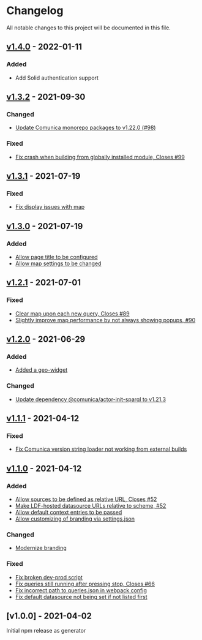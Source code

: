 # Changelog
All notable changes to this project will be documented in this file.

<a name="v1.4.0"></a>
## [v1.4.0](https://github.com/comunica/jQuery-Widget/compare/v1.3.2...v1.4.0) - 2022-01-11

### Added

* Add Solid authentication support

<a name="v1.3.2"></a>
## [v1.3.2](https://github.com/comunica/jQuery-Widget/compare/v1.3.1...v1.3.2) - 2021-09-30

### Changed
* [Update Comunica monorepo packages to v1.22.0 (#98)](https://github.com/comunica/jQuery-Widget/commit/cd1104c4fd7fea1615538e637dbf58d39f87c5a9)

### Fixed
* [Fix crash when building from globally installed module, Closes #99](https://github.com/comunica/jQuery-Widget/commit/37f573a6113d395806a0b80b1fa61acd98d094d6)

<a name="v1.3.1"></a>
## [v1.3.1](https://github.com/comunica/jQuery-Widget/compare/v1.3.0...v1.3.1) - 2021-07-19

### Fixed
* [Fix display issues with map](https://github.com/comunica/jQuery-Widget/commit/bd4dfbd16cb91228c0356ef3617324ba8f96bd04)

<a name="v1.3.0"></a>
## [v1.3.0](https://github.com/comunica/jQuery-Widget/compare/v1.2.1...v1.3.0) - 2021-07-19

### Added
* [Allow page title to be configured](https://github.com/comunica/jQuery-Widget/commit/802fe54540bd76daa965b9661afed04d7b730e7b)
* [Allow map settings to be changed](https://github.com/comunica/jQuery-Widget/commit/5fe3e94f38bca23533daaf0890ca91a19abb1f2d)

<a name="v1.2.1"></a>
## [v1.2.1](https://github.com/comunica/jQuery-Widget/compare/v1.2.0...v1.2.1) - 2021-07-01

### Fixed
* [Clear map upon each new query, Closes #89](https://github.com/comunica/jQuery-Widget/commit/6117380bd7cf47bfe764a8bac45b7dd1c77cd7ef)
* [Slightly improve map performance by not always showing popups, #90](https://github.com/comunica/jQuery-Widget/commit/6147d3a300f6eed54f7a9002a64e43a707a3ff85)

<a name="v1.2.0"></a>
## [v1.2.0](https://github.com/comunica/jQuery-Widget/compare/v1.1.1...v1.2.0) - 2021-06-29

### Added
* [Added a geo-widget](https://github.com/comunica/jQuery-Widget/commit/76898edbb3f8b97ae8f9e7b23c5ea9935bdd99db)

### Changed
* [Update dependency @comunica/actor-init-sparql to v1.21.3](https://github.com/comunica/jQuery-Widget/commit/a7377b678e40d8e87ef5df937a34b335adc0b208)

<a name="v1.1.1"></a>
## [v1.1.1](https://github.com/comunica/jQuery-Widget/compare/v1.1.0...v1.1.1) - 2021-04-12

### Fixed
* [Fix Comunica version string loader not working from external builds](https://github.com/comunica/jQuery-Widget/commit/4f1529103cbd6f8f2306b448f4583aabf4d2b1e9)

<a name="v1.1.0"></a>
## [v1.1.0](https://github.com/comunica/jQuery-Widget/compare/v1.0.0...v1.1.0) - 2021-04-12

### Added
* [Allow sources to be defined as relative URL, Closes #52](https://github.com/comunica/jQuery-Widget/commit/ee4eb64566ef05d525d57a2e9ec8a36645dd996c)
* [Make LDF-hosted datasource URLs relative to scheme, #52](https://github.com/comunica/jQuery-Widget/commit/825afb11918dd1dae9ba16cd21832013e1d7073e)
* [Allow default context entries to be passed](https://github.com/comunica/jQuery-Widget/commit/28a8505a49def05657fee222043fe598788292d2)
* [Allow customizing of branding via settings.json](https://github.com/comunica/jQuery-Widget/commit/8b7ef24249210c4aacd0e664c295a2502c3ae26a)

### Changed
* [Modernize branding](https://github.com/comunica/jQuery-Widget/commit/5428875be35c4cdc5387f9adcf8bf4b8514a9f10)

### Fixed
* [Fix broken dev-prod script](https://github.com/comunica/jQuery-Widget/commit/5cfc43c040a230f2d0e6ca4d08c026a30f610a42)
* [Fix queries still running after pressing stop, Closes #66](https://github.com/comunica/jQuery-Widget/commit/fe122f07d756ad7b0c6eb484c3fff3365a178972)
* [Fix incorrect path to queries.json in webpack config](https://github.com/comunica/jQuery-Widget/commit/f2aff8688c1a684537e9dcb97bd4ca5b382000bc)
* [Fix default datasource not being set if not listed first](https://github.com/comunica/jQuery-Widget/commit/f50574504eceb08218d676f54f96d944543f9794)

<a name="v1.0.0"></a>
## [v1.0.0] - 2021-04-02

Initial npm release as generator
